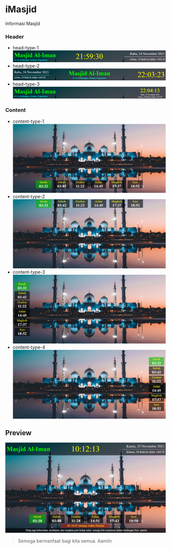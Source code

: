 # iMasjid
Informasi Masjid

### Header
- head-type-1
![Head Type 1](img/head-type-1.png)
- head-type-2
![Head Type 2](img/head-type-2.png)
- head-type-3
![Head Type 3](img/head-type-3.png)

### Content
- content-type-1
![Content Type 1](img/content-type-1.png)
- content-type-2
![Content Type 2](img/content-type-2.png)
- content-type-3
![Content Type 3](img/content-type-3.png)
- content-type-4
![Content Type 4](img/content-type-4.png)

## Preview
![iMasjid](preview.png)

> Semoga bermanfaat bagi kita semua. Aamiin
